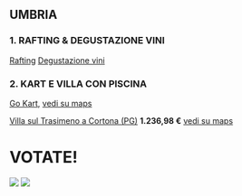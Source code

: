 
## UMBRIA
### 1. RAFTING & DEGUSTAZIONE VINI
[Rafting](https://www.raftingumbria.it)
[Degustazione vini](https://www.resortsantapollinare.com)

### 2. KART E VILLA CON PISCINA
[Go Kart,](http://www.trackfire.it)
[ vedi su maps](https://www.google.it/maps/place/TrackFire+Go-Kart/@43.0022825,12.1713442,17z/data=!3m1!4b1!4m5!3m4!1s0x132eae0ddb5c5a4f:0xcab46c6319892332!8m2!3d43.0022786!4d12.1735329)


<a href="https://www.vrbo.com/it-it/affitto-vacanze/p986615vb?CID=a_ph_6&adultsCount=13&arrival=2020-08-22&cid=l_ha3pd-affiliate-6_&departure=2020-08-23&gx-currency=EUR&k_clickid=1101l9pRm2A7&unitId=1534571&utm_campaign=hometogo_1100l265&utm_content=0&utm_medium=partner&utm_source=aff_ph" target="_blank">Villa sul Trasimeno a Cortona (PG)</a>
**1.236,98 €**
[vedi su maps](https://www.google.it/maps/place/La+Villa+sul+Lago/@43.2178713,12.0923008,17z/data=!3m1!4b1!4m8!3m7!1s0x132c00b7d4e171cd:0xb5cdf07d7b3f32e5!5m2!4m1!1i2!8m2!3d43.2178674!4d12.0944895)

# VOTATE!

[![](https://api.gh-polls.com/poll/01EC5R2CCS8KSHSRY74SM0K2H3/1.%20RAFTING%20%26%20DEGUSTAZIONE%20VINI)](https://api.gh-polls.com/poll/01EC5R2CCS8KSHSRY74SM0K2H3/1.%20RAFTING%20%26%20DEGUSTAZIONE%20VINI/vote)
[![](https://api.gh-polls.com/poll/01EC5R2CCS8KSHSRY74SM0K2H3/2.%20KART%20E%20VILLA%20CON%20PISCINA)](https://api.gh-polls.com/poll/01EC5R2CCS8KSHSRY74SM0K2H3/2.%20KART%20E%20VILLA%20CON%20PISCINA/vote)
